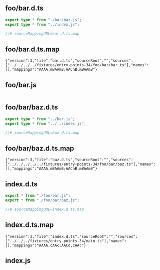## foo/bar.d.ts

```ts
export type * from "./bar/baz.js";
export type * from "../index.js";

//# sourceMappingURL=bar.d.ts.map
```

## foo/bar.d.ts.map

```map
{"version":3,"file":"bar.d.ts","sourceRoot":"","sources":["../../../../fixtures/entry-points-34/foo/bar/bar.ts"],"names":[],"mappings":"AAAA,mBAAmB;AACnB,mBAAmB"}
```

## foo/bar.js

```js


```

## foo/bar/baz.d.ts

```ts
export type * from "../bar.js";
export type * from "../../index.js";

//# sourceMappingURL=baz.d.ts.map
```

## foo/bar/baz.d.ts.map

```map
{"version":3,"file":"baz.d.ts","sourceRoot":"","sources":["../../../../../fixtures/entry-points-34/foo/bar/baz.ts"],"names":[],"mappings":"AAAA,mBAAmB;AACnB,mBAAmB"}
```

## index.d.ts

```ts
export * from "./foo/bar.js";
export * from "./foo/bar/baz.js";

//# sourceMappingURL=index.d.ts.map
```

## index.d.ts.map

```map
{"version":3,"file":"index.d.ts","sourceRoot":"","sources":["../../../fixtures/entry-points-34/main.ts"],"names":[],"mappings":"AAAA,cAAc;AACd,cAAc"}
```

## index.js

```js


```
